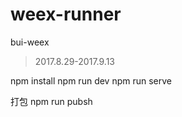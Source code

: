 # weex-runner


bui-weex
>2017.8.29-2017.9.13

npm install
npm run dev
npm run serve


打包
npm run pubsh
